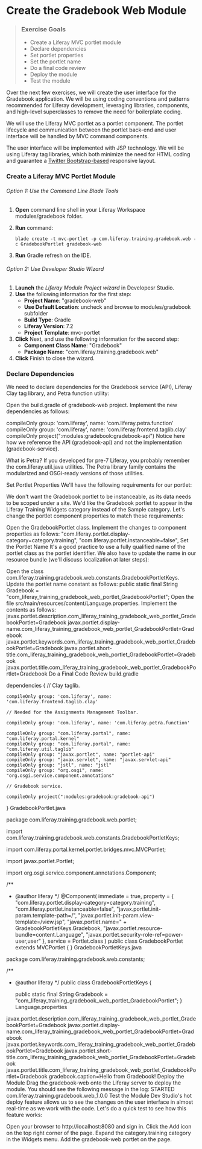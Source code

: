 Create the Gradebook Web Module
===

> ### Exercise Goals
> - Create a Liferay MVC portlet module
> - Declare dependencies
> - Set portlet properties
> - Set the portlet name
> - Do a final code review
> - Deploy the module
> - Test the module

Over the next few exercises, we will create the user interface for the Gradebook application. We will be using coding conventions and patterns recommended for Liferay development, leveraging libraries, components, and high-level superclasses to remove the need for boilerplate coding.

We will use the Liferay MVC portlet as a portlet component. The portlet lifecycle and communication between the portlet back-end and user interface will be handled by MVC command components.

The user interface will be implemented with JSP technology. We will be using Liferay tag libraries, which both minimize the need for HTML coding and guarantee a [Twitter Bootstrap-based](https://getbootstrap.com/) responsive layout.

### Create a Liferay MVC Portlet Module
###### Option 1: Use the Command Line Blade Tools

1. **Open** command line shell in your Liferay Workspace modules/gradebook folder.
2. **Run** command:

    ```
    blade create -t mvc-portlet -p com.liferay.training.gradebook.web -c GradebookPortlet gradebook-web
    ```
   
3. **Run** Gradle refresh on the IDE.

###### Option 2: Use Developer Studio Wizard

1. **Launch** the *Liferay Module Project wizard* in Developesr Studio.
2. **Use** the following information for the first step:
    - **Project Name**: "gradebook-web"
    - **Use Default Location**: uncheck and browse to modules/gradebook subfolder
    - **Build Type**: Gradle
    - **Liferay Version**: 7.2
    - **Project Template**: mvc-portlet
3. **Click** Next, and use the following information for the second step:
    - **Component Class Name**: "Gradebook"
    - **Package Name**: "com.liferay.training.gradebook.web"
4. **Click** Finish to close the wizard.

### Declare Dependencies
We need to declare dependencies for the Gradebook service (API), Liferay Clay tag library, and Petra function utility:

Open the build.gradle of gradebook-web project.
Implement the new dependencies as follows:

 compileOnly group: 'com.liferay', name: 'com.liferay.petra.function'
 compileOnly group: 'com.liferay', name: 'com.liferay.frontend.taglib.clay'
 compileOnly project(":modules:gradebook:gradebook-api")
Notice here how we reference the API (gradebook-api) and not the implementation (gradebook-service).

What is Petra? If you developed for pre-7 Liferay, you probably remember the com.liferay.util.java utilities. The Petra library family contains the modularized and OSGi-ready versions of those utilities.

Set Portlet Properties
We'll have the following requirements for our portlet:

We don't want the Gradebook portlet to be instanceable, as its data needs to be scoped under a site.
We'd like the Gradebook portlet to appear in the Liferay Training Widgets category instead of the Sample category.
Let's change the portlet component properties to match these requirements:

Open the GradebookPortlet class.
Implement the changes to component properties as follows:
 "com.liferay.portlet.display-category=category.training",
 "com.liferay.portlet.instanceable=false",
Set the Portlet Name
It's a good practice to use a fully qualified name of the portlet class as the portlet identifier. We also have to update the name in our resource bundle (we'll discuss localization at later steps):

Open the class com.liferay.training.gradebook.web.constants.GradebookPortletKeys.
Update the portlet name constant as follows:
 public static final String Gradebook = "com_liferay_training_gradebook_web_portlet_GradebookPortlet";
Open the file src/main/resources/content/Language.properties.
Implement the contents as follows:
 javax.portlet.description.com_liferay_training_gradebook_web_portlet_GradebookPortlet=Gradebook 
 javax.portlet.display-name.com_liferay_training_gradebook_web_portlet_GradebookPortlet=Gradebook
 javax.portlet.keywords.com_liferay_training_gradebook_web_portlet_GradebookPortlet=Gradebook
 javax.portlet.short-title.com_liferay_training_gradebook_web_portlet_GradebookPortlet=Gradebook
 javax.portlet.title.com_liferay_training_gradebook_web_portlet_GradebookPortlet=Gradebook
Do a Final Code Review
build.gradle

dependencies {
    // Clay taglib.

    compileOnly group: 'com.liferay', name: 'com.liferay.frontend.taglib.clay'

    // Needed for the Assignments Management Toolbar.

    compileOnly group: 'com.liferay', name: 'com.liferay.petra.function'

    compileOnly group: "com.liferay.portal", name: "com.liferay.portal.kernel"
    compileOnly group: "com.liferay.portal", name: "com.liferay.util.taglib"
    compileOnly group: "javax.portlet", name: "portlet-api"
    compileOnly group: "javax.servlet", name: "javax.servlet-api"
    compileOnly group: "jstl", name: "jstl"
    compileOnly group: "org.osgi", name: "org.osgi.service.component.annotations"

    // Gradebook service.

    compileOnly project(":modules:gradebook:gradebook-api")
}
GradebookPortlet.java

package com.liferay.training.gradebook.web.portlet;

import com.liferay.training.gradebook.web.constants.GradebookPortletKeys;

import com.liferay.portal.kernel.portlet.bridges.mvc.MVCPortlet;

import javax.portlet.Portlet;

import org.osgi.service.component.annotations.Component;

/**
 * @author liferay
 */
@Component(
    immediate = true,
    property = {
        "com.liferay.portlet.display-category=category.training",
        "com.liferay.portlet.instanceable=false",
        "javax.portlet.init-param.template-path=/",
        "javax.portlet.init-param.view-template=/view.jsp",
        "javax.portlet.name=" + GradebookPortletKeys.Gradebook,
        "javax.portlet.resource-bundle=content.Language",
        "javax.portlet.security-role-ref=power-user,user"
    },
    service = Portlet.class
)
public class GradebookPortlet extends MVCPortlet {
}
GradebookPortletKeys.java

package com.liferay.training.gradebook.web.constants;

/**
 * @author liferay
 */
public class GradebookPortletKeys {

    public static final String Gradebook = "com_liferay_training_gradebook_web_portlet_GradebookPortlet";
}
Language.properties

javax.portlet.description.com_liferay_training_gradebook_web_portlet_GradebookPortlet=Gradebook
javax.portlet.display-name.com_liferay_training_gradebook_web_portlet_GradebookPortlet=Gradebook
javax.portlet.keywords.com_liferay_training_gradebook_web_portlet_GradebookPortlet=Gradebook
javax.portlet.short-title.com_liferay_training_gradebook_web_portlet_GradebookPortlet=Gradebook
javax.portlet.title.com_liferay_training_gradebook_web_portlet_GradebookPortlet=Gradebook
gradebook.caption=Hello from Gradebook!
Deploy the Module
Drag the gradebook-web onto the Liferay server to deploy the module.
You should see the following message in the log:
STARTED com.liferay.training.gradebook.web_1.0.0
Test the Module
Dev Studio's hot deploy feature allows us to see the changes on the user interface in almost real-time as we work with the code. Let's do a quick test to see how this feature works:

Open your browser to http://localhost:8080 and sign in.
Click the Add icon on the top right corner of the page.
Expand the category.training category in the Widgets menu.
Add the gradebook-web portlet on the page.
